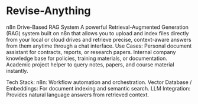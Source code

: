 # Revise-Anything
n8n Drive-Based RAG System  A powerful Retrieval-Augmented Generation (RAG) system built on n8n that allows you to upload and index files directly from your local or cloud drives and retrieve precise, context-aware answers from them anytime through a chat interface.
Use Cases:
Personal document assistant for contracts, reports, or research papers.
Internal company knowledge base for policies, training materials, or documentation.
Academic project helper to query notes, papers, and course material instantly.

Tech Stack:
n8n: Workflow automation and orchestration.
Vector Database / Embeddings: For document indexing and semantic search.
LLM Integration: Provides natural language answers from retrieved context.
